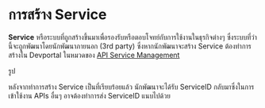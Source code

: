 # การสร้าง Service
**Service** หรือระบบที่ถูกสร้างขึ้นมาเพื่อรองรับหรือตอบโจทย์กับการใช้งานในธุรกิจต่างๆ ซึ่งระบบที่ว่านี้จะถูกพัฒนาโดยนักพัฒนาภายนอก (3rd party)
ซึ่งหากนักพัฒนาจะสร้าง Service ต้องทำการสร้างใน Devportal ในหมวดของ [API Service Management](../APIs/APIs.md)

รูป

หลังจากทำการสร้าง Service เป็นที่เรียบร้อยแล้ว นักพัฒนาจะได้รับ ServiceID กลับมาซึ่งในการเข้าใช้งาน APIs อื่นๆ อาจต้องทำการส่ง ServiceID แนบไปด้วย


